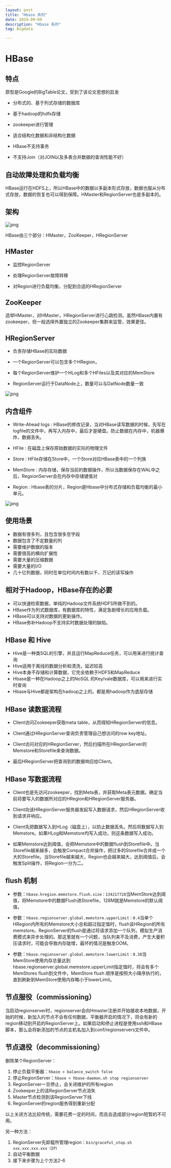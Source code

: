 ```yaml
---
layout: post
title: "Hbase 系列"
date: 2019-09-09
description: "Hbase 系列"
tag: Bigdata

---
```


# HBase

## 特点

原型是Google的BigTable论文，受到了该论文思想的启发

* 分布式的、基于列式存储的数据库

* 基于hadoop的hdfs存储

* zookeeper进行管理

* 适合结构化数据和非结构化数据

* HBase不支持事务

* 不支持Join（对JOIN以及多表合并数据的查询性能不好）


## 自动故障处理和负载均衡

HBase运行在HDFS上，所以HBase中的数据以多副本形式存放，数据也服从分布式存放，数据的恢复也可以得到保障。HMaster和RegionServer也是多副本的。


## 架构


![png](/images/posts/all/基于Hadoop的HBase架构.png)

HBase由三个部分：HMaster，ZooKeeper，HRegionServer


## HMaster

* 监控RegionServer

* 处理RegionServer故障转移

* 对Region进行负载均衡，分配到合适的HRegionServer


## ZooKeeper

选举HMaster，对HMaster，HRegionServer进行心跳检测。虽然HBase内置有zookeeper，但一般选择外置独立的Zookeeper集群来监管，效果更佳。


## HRegionServer

* 负责存储HBase的实际数据

* 一个RegionServer可以包含多个HRegion，

* 每个RegionServer维护一个HLog和多个HFiles以及其对应的MemStore

* RegionServer运行于DataNode上，数量可以与DatNode数量一致

![png](/images/posts/all/HBase的RegionServer架构图.png)


## 内含组件

* Write-Ahead logs : HBase的修改记录，当对HBase读写数据的时候，先写在logfile的文件中，再写入内存中，最后才是硬盘。防止数据在内存中，机器爆炸，数据丢失。

* HFile : 在磁盘上保存原始数据的实际的物理文件

* Store : HFile存储在Store中，一个Store对应HBase表中的一个列族

* MemStore : 内存存储，保存当前的数据操作，所以当数据保存在WAL中之后，RegsionServer会在内存中存储键值对

* Region : Hbase表的分片，Region是Hbase中分布式存储和负载均衡的最小单元。

![png](/images/posts/all/HBase的Region结构图.png)


## 使用场景

* 数据有很多列，且包含很多空字段
* 数据包含了不定数量的列
* 需要维护数据的版本
* 需要很高的横向扩展性
* 需要大量的压缩数据
* 需要大量的I/O
* 几十亿列数据，同时在单位时间内有数以千、万记的读写操作


## 相对于Hadoop，HBase存在的必要

* 可以快速检索数据，单纯的Hadoop文件系统HDFS所做不到的。
* HBase作为列式数据库，有数据库的特性，满足急剧增长的应用负载。
* HBase可以支持对数据的更新操作。
* HBase弥补Hadoop不支持实时数据处理的缺陷。

## HBase 和 Hive

- Hive是一种类SQL的引擎，并且运行MapReduce任务，可以用来进行统计查询
- Hive适用于离线的数据分析和清洗，延迟较高
- Hive本身不存储和计算数据，它完全依赖于HDFS和MapReduce
- Hbase是一种在Hadoop之上的NoSQL 的Key/vale数据库，可以用来进行实时查询
- Hbase与Hive都是架构在hadoop之上的。都是用hadoop作为底层存储


## HBase 读数据流程

- Client访问Zookeeper获取meta table，从而得知HRegionServer的信息。

- Client通过HRegionServer查询负责管理自己想访问的row key地址。

- Client访问对应的HRegionServer，然后扫描所在HRegionServer的Memstore和Storefile来查询数据。

- 最后HRegionServer把查询到的数据响应给Client。


## HBase 写数据流程

- Client也是先访问zookeeper，找到Meta表，并获取Meta表元数据。确定当前将要写入的数据所对应的HRegion和HRegionServer服务器。

- Client向该HRegionServer服务器发起写入数据请求，然后HRegionServer收到请求并响应。

- Client先把数据写入到HLog（磁盘上），以防止数据丢失。然后将数据写入到Memstore。如果HLog和Memstore均写入成功，则这条数据写入成功。

- 如果Memstore达到阈值，会把Memstore中的数据flush到Storefile中。当Storefile越来越多，会触发Compact合并操作，把过多的Storefile合并成一个大的Storefile。当Storefile越来越大，Region也会越来越大，达到阈值后，会触发Split操作，将Region一分为二。


## flush 机制

- 参数：`hbase.hregion.memstore.flush.size：134217728`当MemStore达到阈值，将Memstore中的数据Flush进Storefile，128M就是Memstore的默认阈值。

- 参数：`hbase.regionserver.global.memstore.upperLimit：0.4`当单个HRegion内所有的Memstore大小总和超过指定值时，flush该HRegion的所有memstore。RegionServer的flush是通过将请求添加一个队列，模拟生产消费模式来异步处理的。那这里就有一个问题，当队列来不及消费，产生大量积压请求时，可能会导致内存陡增，最坏的情况是触发OOM。

- 参数：`hbase.regionserver.global.memstore.lowerLimit：0.38`当MemStore使用内存总量达到hbase.regionserver.global.memstore.upperLimit指定值时，将会有多个MemStores flush到文件中，MemStore flush 顺序是按照大小降序执行的，直到刷新到MemStore使用内存略小于lowerLimit。



## 节点服役（commissioning）

当启动regionserver时，regionserver会向Hmaster注册并开始接收本地数据，开始的时候，新加入的节点不会有任何数据，平衡器开启的情况下，将会有新的region移动到开启的RegionServer上。如果启动和停止进程是使用ssh和HBase脚本，那么会将新添加的节点的主机名加入到conf/regionservers文件中。

## 节点退役（decommissioning）

删除某个RegionServer：

1. 停止负载平衡器：`hbase > balance_switch false`
2. 停止RegionServer：`hbase > hbase-daemon.sh stop regionserver`
3. RegionServer一旦停止，会关闭维护的所有region
4. Zookeeper上的该RegionServer节点消失
5. Master节点检测到该RegionServer下线
6. RegionServer的region服务得到重新分配

以上关闭方法比较传统，需要花费一定的时间，而且会造成部分region短暂的不可用。

另一种方法：

1. RegionServer先卸载所管理region：`bin/graceful_stop.sh xxx.xxx.xxx.xxx（IP）`
2. 自动平衡数据
3. 接下来步骤为上个方法2-6

